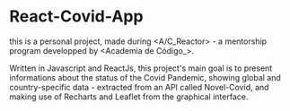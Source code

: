 # React-Covid-App

this is a personal project, made during <A/C_Reactor> - a mentorship program developped by <Academia de Código_>.

Written in Javascript and ReactJs, this project's main goal is to present informations about the status of the Covid Pandemic, showing global and country-specific data - extracted from an API called Novel-Covid, and making use of Recharts and Leaflet from the graphical interface.

